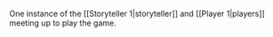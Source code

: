 One instance of the [[Storyteller 1|storyteller]] and [[Player 1|players]] meeting up to play the game.
